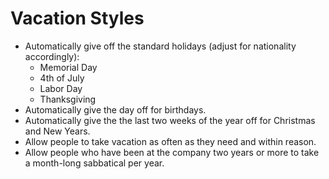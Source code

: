 # Vacation Styles

- Automatically give off the standard holidays (adjust for nationality accordingly):
    - Memorial Day
    - 4th of July
    - Labor Day
    - Thanksgiving
- Automatically give the day off for birthdays.
- Automatically give the the last two weeks of the year off for Christmas and New Years.
- Allow people to take vacation as often as they need and within reason.
- Allow people who have been at the company two years or more to take a month-long sabbatical per year.

